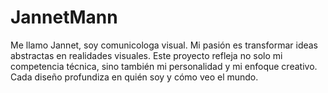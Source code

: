 # JannetMann
Me llamo Jannet, soy comunicologa visual.
Mi pasión es transformar ideas abstractas en realidades visuales.
Este proyecto refleja no solo mi competencia técnica, sino también
mi personalidad y mi enfoque creativo.
Cada diseño profundiza en quién soy y cómo veo el mundo. 
